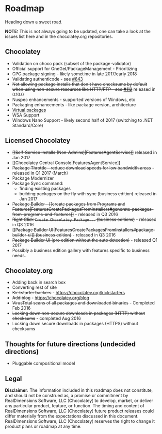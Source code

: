 # Roadmap
Heading down a sweet road.


**NOTE:** This is not always going to be updated, one can take a look at the issues list here and in the chocolatey.org repositories.

## Chocolatey

* Validation on choco pack (subset of the package-validator)
* Official support for OneGet/PackageManagement - Prioritizing
* GPG package signing - likely sometime in late 2017/early 2018
* Validating authenticode - see [#643](https://github.com/chocolatey/choco/issues/643)
* ~~Not allowing package installs that don't have checksums by default when using non-secure resources like HTTP/FTP - see [#112](https://github.com/chocolatey/choco/issues/112)~~ released in 0.10.0
* Nuspec enhancements - supported versions of Windows, etc
* Packaging enhancements - like package version, architecture
* [Virtual packages](https://github.com/chocolatey/chocolatey/issues/7)
* WSA Support 
* Windows Nano Support - likely second half of 2017 (switching to .NET Standard/Core)

## Licensed Chocolatey

* ~~[[Self-Service Installs (Non-Admins)|FeaturesAgentService]]~~ released in Jan 2017
* [[Chocolatey Central Console|FeaturesAgentService]]
* ~~Package Throttle - reduce download speeds for low bandwidth areas~~ - released in Q1 2017 (March)
* Package Modernizer
* Package Sync command:
  * finding existing packages
  * ~~building packages on the fly with sync (business edition)~~ released in Jan 2017
* ~~Package Builder - [[create packages from Programs and Features|FeaturesCreatePackagesFromInstallers#generate-packages-from-programs-and-features]]~~ - released in Q3 2016
* ~~Right Click `Create Chocolatey Package...` (business editions)~~ - released in Q3 2016
* ~~[[Package Builder UI|FeaturesCreatePackagesFromInstallers#package-builder-ui]] (business edition)~~ - released in Q3 2016
* ~~Package Builder UI (pro edition without the auto detection)~~ - released Q1 2017
* Possibly a business edition gallery with features specific to business needs.

## Chocolatey.org

* Adding back in search box
* Converting rest of site
* ~~Kickstarter backers~~ - https://chocolatey.org/kickstarters
* ~~Add blog~~ - https://chocolatey.org/blog
* ~~VirusTotal scans of all packages and downloaded binaries~~ - Completed Feb 2016
* ~~Locking down non-secure downloads in packages (HTTP) without checksums~~ - completed Aug 2016
* Locking down secure downloads in packages (HTTPS) without checksums

## Thoughts for future directions (undecided directions)

* Pluggable compositional model


## Legal
**Disclaimer:** The information included in this roadmap does not constitute, and should not be construed as, a promise or commitment by RealDimensions Software, LLC (Chocolatey) to develop, market, or deliver any particular product, feature, or function. The timing and content of RealDimensions Software, LLC (Chocolatey) future product releases could differ materially from the expectations discussed in this document. RealDimensions Software, LLC (Chocolatey) reserves the right to change it product plans or roadmap at any time. 